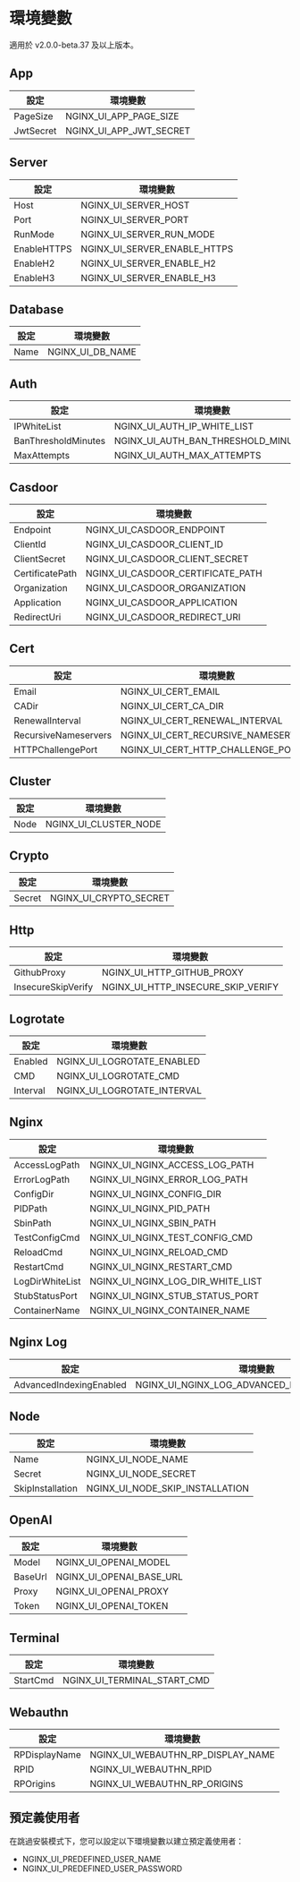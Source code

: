 # 環境變數

適用於 v2.0.0-beta.37 及以上版本。

## App

| 設定        | 環境變數                    |
|-----------|-------------------------|
| PageSize  | NGINX_UI_APP_PAGE_SIZE  |
| JwtSecret | NGINX_UI_APP_JWT_SECRET |

## Server

| 設定        | 環境變數                         |
|-----------|------------------------------|
| Host      | NGINX_UI_SERVER_HOST         |
| Port      | NGINX_UI_SERVER_PORT         |
| RunMode   | NGINX_UI_SERVER_RUN_MODE     |
| EnableHTTPS | NGINX_UI_SERVER_ENABLE_HTTPS |
| EnableH2  | NGINX_UI_SERVER_ENABLE_H2    |
| EnableH3  | NGINX_UI_SERVER_ENABLE_H3    |

## Database

| 設定   | 環境變數             |
|------|------------------|
| Name | NGINX_UI_DB_NAME |

## Auth

| 設定                  | 環境變數                                |
|---------------------|-------------------------------------|
| IPWhiteList         | NGINX_UI_AUTH_IP_WHITE_LIST         |
| BanThresholdMinutes | NGINX_UI_AUTH_BAN_THRESHOLD_MINUTES |
| MaxAttempts         | NGINX_UI_AUTH_MAX_ATTEMPTS          |

## Casdoor

| 設定              | 環境變數                              |
|-----------------|-----------------------------------|
| Endpoint        | NGINX_UI_CASDOOR_ENDPOINT         |
| ClientId        | NGINX_UI_CASDOOR_CLIENT_ID        |
| ClientSecret    | NGINX_UI_CASDOOR_CLIENT_SECRET    |
| CertificatePath | NGINX_UI_CASDOOR_CERTIFICATE_PATH |
| Organization    | NGINX_UI_CASDOOR_ORGANIZATION     |
| Application     | NGINX_UI_CASDOOR_APPLICATION      |
| RedirectUri     | NGINX_UI_CASDOOR_REDIRECT_URI     |

## Cert

| 設定                   | 環境變數                                |
|----------------------|-------------------------------------|
| Email                | NGINX_UI_CERT_EMAIL                 |
| CADir                | NGINX_UI_CERT_CA_DIR                |
| RenewalInterval      | NGINX_UI_CERT_RENEWAL_INTERVAL      |
| RecursiveNameservers | NGINX_UI_CERT_RECURSIVE_NAMESERVERS |
| HTTPChallengePort    | NGINX_UI_CERT_HTTP_CHALLENGE_PORT   |

## Cluster

| 設定   | 環境變數                  |
|------|-----------------------|
| Node | NGINX_UI_CLUSTER_NODE |

## Crypto

| 設定     | 環境變數                   |
|--------|------------------------|
| Secret | NGINX_UI_CRYPTO_SECRET |

## Http

| 設定                 | 環境變數                               |
|--------------------|------------------------------------|
| GithubProxy        | NGINX_UI_HTTP_GITHUB_PROXY         |
| InsecureSkipVerify | NGINX_UI_HTTP_INSECURE_SKIP_VERIFY |

## Logrotate

| 設定       | 環境變數                        |
|----------|-----------------------------|
| Enabled  | NGINX_UI_LOGROTATE_ENABLED  |
| CMD      | NGINX_UI_LOGROTATE_CMD      |
| Interval | NGINX_UI_LOGROTATE_INTERVAL |

## Nginx

| 設定              | 環境變數                              |
|-----------------|-----------------------------------|
| AccessLogPath   | NGINX_UI_NGINX_ACCESS_LOG_PATH    |
| ErrorLogPath    | NGINX_UI_NGINX_ERROR_LOG_PATH     |
| ConfigDir       | NGINX_UI_NGINX_CONFIG_DIR         |
| PIDPath         | NGINX_UI_NGINX_PID_PATH           |
| SbinPath        | NGINX_UI_NGINX_SBIN_PATH          |
| TestConfigCmd   | NGINX_UI_NGINX_TEST_CONFIG_CMD    |
| ReloadCmd       | NGINX_UI_NGINX_RELOAD_CMD         |
| RestartCmd      | NGINX_UI_NGINX_RESTART_CMD        |
| LogDirWhiteList | NGINX_UI_NGINX_LOG_DIR_WHITE_LIST |
| StubStatusPort  | NGINX_UI_NGINX_STUB_STATUS_PORT   |
| ContainerName   | NGINX_UI_NGINX_CONTAINER_NAME     |

## Nginx Log

| 設定                     | 環境變數                                       |
|-------------------------|-----------------------------------------------|
| AdvancedIndexingEnabled | NGINX_UI_NGINX_LOG_ADVANCED_INDEXING_ENABLED |

## Node

| 設定               | 環境變數                            |
|------------------|---------------------------------|
| Name             | NGINX_UI_NODE_NAME              |
| Secret           | NGINX_UI_NODE_SECRET            |
| SkipInstallation | NGINX_UI_NODE_SKIP_INSTALLATION |

## OpenAI

| 設定      | 環境變數                     |
|---------|--------------------------|
| Model   | NGINX_UI_OPENAI_MODEL    |
| BaseUrl | NGINX_UI_OPENAI_BASE_URL |
| Proxy   | NGINX_UI_OPENAI_PROXY    |
| Token   | NGINX_UI_OPENAI_TOKEN    |

## Terminal

| 設定       | 環境變數                        |
|----------|-----------------------------|
| StartCmd | NGINX_UI_TERMINAL_START_CMD |

## Webauthn

| 設定            | 環境變數                              |
|---------------|-----------------------------------|
| RPDisplayName | NGINX_UI_WEBAUTHN_RP_DISPLAY_NAME |
| RPID          | NGINX_UI_WEBAUTHN_RPID            |
| RPOrigins     | NGINX_UI_WEBAUTHN_RP_ORIGINS      |

## 預定義使用者

在跳過安裝模式下，您可以設定以下環境變數以建立預定義使用者：

- NGINX_UI_PREDEFINED_USER_NAME
- NGINX_UI_PREDEFINED_USER_PASSWORD
